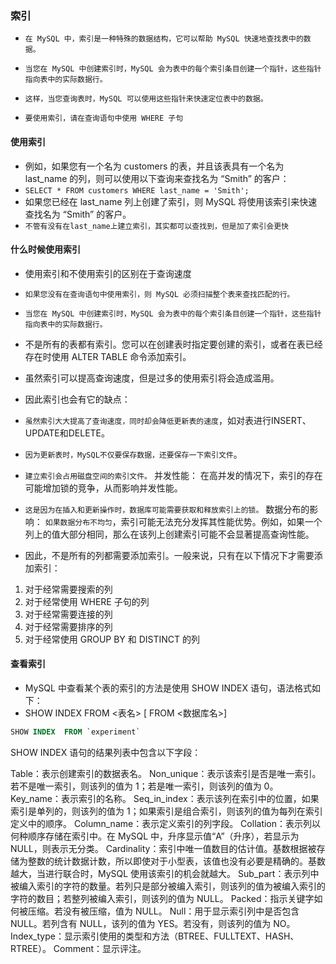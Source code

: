 ### 索引
* `在 MySQL 中，索引是一种特殊的数据结构，它可以帮助 MySQL 快速地查找表中的数据。`
* `当您在 MySQL 中创建索引时，MySQL 会为表中的每个索引条目创建一个指针，这些指针指向表中的实际数据行。`
* `这样，当您查询表时，MySQL 可以使用这些指针来快速定位表中的数据。`

* `要使用索引，请在查询语句中使用 WHERE 子句`

#### 使用索引
* 例如，如果您有一个名为 customers 的表，并且该表具有一个名为 last_name 的列，则可以使用以下查询来查找名为 “Smith” 的客户：
* `SELECT * FROM customers WHERE last_name = 'Smith';`
* 如果您已经在 last_name 列上创建了索引，则 MySQL 将使用该索引来快速查找名为 “Smith” 的客户。
* `不管有没有在last_name上建立索引，其实都可以查找到，但是加了索引会更快`

#### 什么时候使用索引
* 使用索引和不使用索引的区别在于查询速度
* `如果您没有在查询语句中使用索引，则 MySQL 必须扫描整个表来查找匹配的行。`

* `当您在 MySQL 中创建索引时，MySQL 会为表中的每个索引条目创建一个指针，这些指针指向表中的实际数据行。`

* 不是所有的表都有索引。您可以在创建表时指定要创建的索引，或者在表已经存在时使用 ALTER TABLE 命令添加索引。

* 虽然索引可以提高查询速度，但是过多的使用索引将会造成滥用。
* 因此索引也会有它的缺点：
* `虽然索引大大提高了查询速度，同时却会降低更新表的速度`，如对表进行INSERT、UPDATE和DELETE。
* `因为更新表时，MySQL不仅要保存数据，还要保存一下索引文件`。 
* `建立索引会占用磁盘空间的索引文件。`
并发性能： 在高并发的情况下，索引的存在可能增加锁的竞争，从而影响并发性能。
* `这是因为在插入和更新操作时，数据库可能需要获取和释放索引上的锁。`
数据分布的影响： `如果数据分布不均匀`，索引可能无法充分发挥其性能优势。例如，如果一个列上的值大部分相同，那么在该列上创建索引可能不会显著提高查询性能。

* 因此，不是所有的列都需要添加索引。一般来说，只有在以下情况下才需要添加索引：
1. 对于经常需要搜索的列
2. 对于经常使用 WHERE 子句的列
3. 对于经常需要连接的列
4. 对于经常需要排序的列
5. 对于经常使用 GROUP BY 和 DISTINCT 的列

#### 查看索引
* MySQL 中查看某个表的索引的方法是使用 SHOW INDEX 语句，语法格式如下：
* SHOW INDEX FROM <表名> [ FROM <数据库名>]
```sql
SHOW INDEX  FROM `experiment`
```
SHOW INDEX 语句的结果列表中包含以下字段：

Table：表示创建索引的数据表名。
Non_unique：表示该索引是否是唯一索引。若不是唯一索引，则该列的值为 1；若是唯一索引，则该列的值为 0。
Key_name：表示索引的名称。
Seq_in_index：表示该列在索引中的位置，如果索引是单列的，则该列的值为 1；如果索引是组合索引，则该列的值为每列在索引定义中的顺序。
Column_name：表示定义索引的列字段。
Collation：表示列以何种顺序存储在索引中。在 MySQL 中，升序显示值“A”（升序），若显示为 NULL，则表示无分类。
Cardinality：索引中唯一值数目的估计值。基数根据被存储为整数的统计数据计数，所以即使对于小型表，该值也没有必要是精确的。基数越大，当进行联合时，MySQL 使用该索引的机会就越大。
Sub_part：表示列中被编入索引的字符的数量。若列只是部分被编入索引，则该列的值为被编入索引的字符的数目；若整列被编入索引，则该列的值为 NULL。
Packed：指示关键字如何被压缩。若没有被压缩，值为 NULL。
Null：用于显示索引列中是否包含 NULL。若列含有 NULL，该列的值为 YES。若没有，则该列的值为 NO。
Index_type：显示索引使用的类型和方法（BTREE、FULLTEXT、HASH、RTREE）。
Comment：显示评注。


